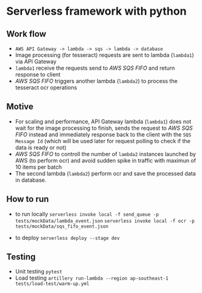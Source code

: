 # Serverless framework with python

## Work flow
- `AWS API Gateway -> lambda -> sqs -> lambda -> database`
- Image processing (for tesseract) requests are sent to lambda (`lambda1`) via API Gateway
- `lambda1` receive the requests send to *AWS SQS FIFO* and return response to client
- *AWS SQS FIFO* triggers another lambda (`lambda2`) to process the tesseract ocr operations

## Motive
- For scaling and performance, API Gateway lambda (`lambda1`) does not wait for the image processing to finish, sends the request to *AWS SQS FIFO* instead and immediately response back to the client with the `SQS Message Id` (which will be used later for request polling to check if the data is ready or not)
- *AWS SQS FIFO* to controll the number of `lambda2` instances launched by AWS (to perform ocr) and avoid sudden spike in traffic with maximun of 10 items per batch
- The second lambda (`lambda2`) perform ocr and save the processed data in database.

## How to run
- to run locally
  `serverless invoke local -f send_queue -p tests/mockData/lambda_event.json`
  `serverless invoke local -f ocr -p tests/mockData/sqs_fifo_event.json`

- to deploy
  `serverless deploy --stage dev`


## Testing
- Unit testing
  `pytest`
- Load testing
  `artillery run-lambda --region ap-southeast-1 tests/load-test/warm-up.yml`